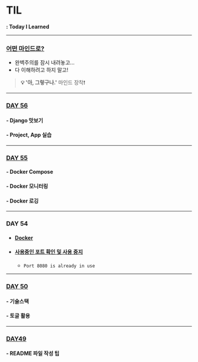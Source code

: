# TIL
**: Today I Learned**

---
### [어떤 마인드로?](DAY56_241211.md#0-django-강의를-수강하기-전)

- 완벽주의를 잠시 내려놓고...
- 다 이해하려고 하지 말고!

> **💡 '아, 그렇구나.'** 마인드 장착❗️

--------
### [DAY 56](DAY56_241211.md#day56)
#### - Django 맛보기
#### - Project, App 실습


---
### [DAY 55](DAY55_241210.md#내배캠-55일차-til)
#### - Docker Compose
#### - Docker 모니터링
#### - Docker 로깅


---
### DAY 54
- #### [Docker](DAY54_241209.md#docker)

- #### [사용중인 포트 확인 및 사용 중지](DAY54_241209.md#사용중인-포트-확인-및-사용-중지)
  - `Port 8080 is already in use`

---

### [DAY 50](DAY50_241203.md#내배캠-50일차-til)
#### - 기술스택
#### - 토글 활용

---

### [DAY49](DAY49_241202.md#내배캠-49일차-til)
#### - README 파일 작성 팁


